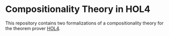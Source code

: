 # Compositionality Theory in HOL4
This repository contains two formalizations of a compositionality theory for the theorem prover [HOL4](https://hol-theorem-prover.org).

